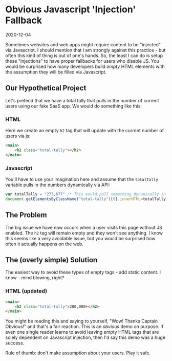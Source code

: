 # Obvious Javascript 'Injection' Fallback

2020-12-04

Sometimes websites and web apps might require content to be "injected" via Javascript. I should mention that I am strongly against this practice - but often this kind of thing is out of one's hands. So, the least I can do is setup these "injections" to have proper fallbacks for users who disable JS. You would be surprised how many developers build *empty* HTML elements with the assumption they will be filled via Javascript.

## Our Hypothetical Project

Let's pretend that we have a total tally that pulls in the number of current users using our fake SaaS app. We would do something like this:

### HTML

Here we create an empty `h2` tag that will update with the current number of users via js:

```html
<main>
    <h2 class="total-tally"></h2>
</main>
```

### Javascript

You'll have to use your imagination here and assume that the `totalTally` variable pulls in the numbers dynamically via API:

~~~js
var totalTally = "273,677" /* This would pull something dynamically in prod */
document.getElementsByClassName("total-tally")[0].innerHTML=totalTally;
~~~

## The Problem

The big issue we have now occurs when a user visits this page without JS enabled. The `h2` tag will remain empty and they won't see anything. I know this seems like a very avoidable issue, but you would be surprised how often it actually happens on the web.

## The (overly simple) Solution

The easiest way to avoid these types of empty tags - add static content. I know - mind blowing, right?

### HTML (updated)

~~~html
<main>
    <h2 class="total-tally">200,000+</h2>
</main>
~~~

You might be reading this and saying to yourself, "Wow! Thanks Captain Obvious!" and that's a fair reaction. This is an *obvious* demo on purpose. If even one single reader learns to avoid leaving empty HTML tags that are solely dependent on Javascript injection, then I'd say this demo was a huge success.

Rule of thumb: don't make assumption about your users. Play it safe.
